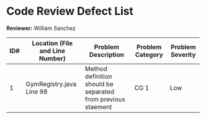 # Code Review Defect List

**Reviewer:** William Sanchez


| ID# | Location (File and Line Number) | Problem Description | Problem Category | Problem Severity |
| --- | --- | --- | --- | --- | 
| 1 | GymRegistry.java Line 98 | Method definition should be separated from previous staement | CG 1 | Low |

